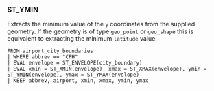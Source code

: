 <!--
This is generated by ESQL's AbstractFunctionTestCase. Do no edit it. See ../README.md for how to regenerate it.
-->

### ST_YMIN
Extracts the minimum value of the `y` coordinates from the supplied geometry.
If the geometry is of type `geo_point` or `geo_shape` this is equivalent to extracting the minimum `latitude` value.

```
FROM airport_city_boundaries
| WHERE abbrev == "CPH"
| EVAL envelope = ST_ENVELOPE(city_boundary)
| EVAL xmin = ST_XMIN(envelope), xmax = ST_XMAX(envelope), ymin = ST_YMIN(envelope), ymax = ST_YMAX(envelope)
| KEEP abbrev, airport, xmin, xmax, ymin, ymax
```
